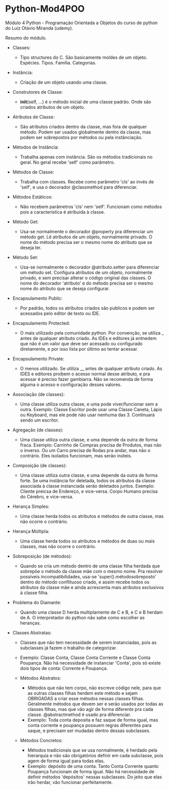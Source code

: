 # Python-Mod4POO
Módulo 4 Python - Programação Orientada a Objetos do curso de python do Luiz Otávio Miranda (udemy).

Resumo do módulo.

- Classes:
    - Tipo structures do C. São basicamente moldes de um objeto. Espécies. Tipos. Família. Categorias.
- Instância:
    - Criação de um objeto usando uma classe.
- Construtores de Classe:
    - __init__(self, ...) é o método inicial de uma classe padrão. Onde são criados atributos de um objeto.
- Atributos de Classe:
    - São atributos criados dentro da classe, mas fora de qualquer método. Podem ser usados globalmente dentro da classe, mas podem ser sobrepostos por métodos ou pela instânciação.


- Métodos de Instância:
    - Trabalha apenas com instância. São os métodos tradicionais no geral. No geral recebe 'self' como parâmetro.
- Métodos de Classe:
    - Trabalha com classes. Recebe como parâmetro 'cls' ao invés de 'self', e usa o decorador @classmethod para diferenciar.
- Métodos Estáticos:
    - Não recebem parâmetros 'cls' nem 'self'. Funcionam como métodos pois a característica é atribuida à classe.


- Método Get:
    - Usa-se normalmente o decorador @property pra diferenciar um método get. Lê atributos de um objeto, normalmente privado. O nome do método precisa ser o mesmo nome do atributo que se deseja ler.
- Método Set:
    - Usa-se normalmente o decorador @atributo.setter para diferenciar um método set. Configura atributos de um objeto, normalmente privado, e sem precisar alterar o código original das classes. O nome do decorador 'atributo' e do método precisa ser o mesmo nome do atributo que se deseja configurar.


- Encapsulamento Public:
    - Por padrão, todos os atributos criados são publicos e podem ser acessados pelo editor de texto ou IDE.
- Encapsulamento Protected:
    - O mais utilizado pela comunidade python. Por convenção, se utiliza _ antes de qualquer atributo criado. As IDEs e editores já entnedem que não é um valor que deve ser acessado ou configurado diretamente, e por isso lista por último ao tentar acessar.
- Encapsulamento Private:
    - O menos utilizado. Se utiliza __ antes de qualquer atributo criado. As IDES e editores proibem o acesso normal desse atributo, e pra acessar é preciso fazer gambiarra. Não se recomenda de forma alguma o acesso e configuração desses valores.


- Associação (de classes):
    - Uma classe utiliza outra classe, e uma pode viver/funcionar sem a outra. Exemplo: Classe Escritor pode usar uma Classe Caneta, Lápis ou Keyboard, mas ele pode não usar nenhuma das 3. Continuará sendo um escritor.
- Agregação (de classes):
    - Uma classe utiliza outra classe, e uma depende da outra de forma fraca. Exemplo: Carrinho de Compras precisa de Produtos, mas não o inverso. Ou um Carro precisa de Rodas pra andar, mas não o contrário. Eles isolados funcionam, mas serão inúteis.
- Composição (de classes):
    - Uma classe utiliza outra classe, e uma depende da outra de forma forte. Se uma instância for deletada, todos os atributos da classe associada à classe instanciada serão deletados juntos. Exemplo: Cliente preicsa de Endereço, e vice-versa. Corpo Humano precisa do Cérebro, e vice-versa.


- Herança Simples:
    - Uma classe herda todos os atributos e métodos de outra classe, mas não ocorre o contrário.
- Herança Múltipla:
    - Uma classe herda todos os atributos e métodos de duas ou mais classes, mas não ocorre o contrário.
- Sobreposição (de métodos):
    - Quando se cria um método dentro de uma classe filha herdada que sobrepõe o método da classe mãe com o mesmo nome. Pra resolver possíveis incompatibilidades, usa-se 'super().métodosobreposto' dentro do método conflituoso criado, e assim recebe todos os atributos da classe mãe e ainda acrescenta mais atributos exclusivos à classe filha.
- Problema do Diamante:
    - Quando uma classe D herda multiplamente de C e B, e C e B herdam de A. O interpretador do python não sabe como escolher as heranças.


- Classes Abstratas:
    - Classes que não tem necessidade de serem instanciadas, pois as subclasses já fazem o trabalho de categorizar.
    - Exemplo: Classe Conta, Classe Conta Corrente e Classe Conta Poupança. Não há necessidade de instanciar 'Conta', pois só existe dois tipos de conta: Corrente e Poupança.

    - Métodos Abstratos:
        - Métodos que não tem corpo, não escreve código nele, para que as outras classes filhas herdem este método e sejam OBRIGADAS a criar esse métodos nessas classes filhas. Geralmente métodos que devem ser e serão usados por todas as classes filhas, mas que vão agir de forma diferente pra cada classe. @abstractmethod é usado pra diferenciar.
        - Exemplo: Toda conta deposita e faz saque de forma igual, mas conta corrente e poupança possuem regras diferentes para saque, e precisam ser mudadas dentro dessas subclasses.

    - Métodos Concretos:
        - Métodos tradicionais que se usa normalmente, é herdado pela hierarquia e não são obrigatórios definir em cada subclasse, pois agem de forma igual para todas elas.
        - Exemplo: depósito de uma conta. Tanto Conta Corrente quanto Poupança funcionam de forma igual. Não há necessidade de definir métodos 'depósitos' nessas subclasses. Do jeito que elas irão herdar, vão funcionar perfeitamente.